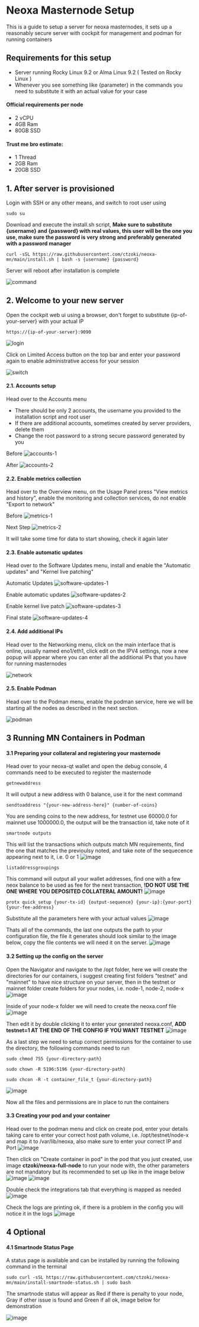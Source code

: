 # Neoxa Masternode Setup
This is a guide to setup a server for neoxa masternodes, it sets up a reasonably secure server with cockpit for management and podman for running containers

## Requirements for this setup
- Server running Rocky Linux 9.2 or Alma Linux 9.2 ( Tested on Rocky Linux ) 
- Whenever you see something like {parameter} in the commands you need to substitute it with an actual value for your case

#### Official requirements per node
- 2 vCPU
- 4GB Ram
- 80GB SSD

#### Trust me bro estimate:
- 1 Thread
- 2GB Ram
- 20GB SSD

## 1. After server is provisioned
Login with SSH or any other means, and switch to root user using

    sudo su

Download and execute the install.sh script, **Make sure to substitute {username} and {password} with real values, this user will be the one you use, make sure the password is very strong and preferably generated with a password manager**

    curl -sSL https://raw.githubusercontent.com/ctzoki/neoxa-mn/main/install.sh | bash -s {username} {password}
    
Server will reboot after installation is complete

![command](https://github.com/ctzoki/neoxa-mn/assets/129646348/c7c3a7f6-1ee8-4f8f-a85b-b3c093203dfa)

## 2. Welcome to your new server
Open the cockpit web ui using a browser, don't forget to substitute {ip-of-your-server} with your actual IP 

    https://{ip-of-your-server}:9090
    
![login](https://github.com/ctzoki/neoxa-mn/assets/129646348/26488999-0b70-4963-875c-2252c886eb97)

Click on Limited Access button on the top bar and enter your password again to enable administrative access for your session

![switch](https://github.com/ctzoki/neoxa-mn/assets/129646348/28c8845d-0daf-4438-979b-469077699b1d)
    
#### 2.1. Accounts setup
Head over to the Accounts menu
- There should be only 2 accounts, the username you provided to the installation script and root user
- If there are additional accounts, sometimes created by server providers, delete them
- Change the root password to a strong secure password generated by you

Before
![accounts-1](https://github.com/ctzoki/neoxa-mn/assets/129646348/b33a0890-e94a-424d-94a6-f308244f9b50)

After
![accounts-2](https://github.com/ctzoki/neoxa-mn/assets/129646348/06a2bf36-1cc5-4fea-8405-6b6dceade377)

#### 2.2. Enable metrics collection
Head over to the Overview menu, on the Usage Panel press "View metrics and history", enable the monitoring and collection services, do not enable "Export to network"

Before
![metrics-1](https://github.com/ctzoki/neoxa-mn/assets/129646348/0c89e60c-9c14-4652-90f0-82efeae78016)

Next Step
![metrics-2](https://github.com/ctzoki/neoxa-mn/assets/129646348/2e9c544e-c341-42b3-ba65-c1afe9872cb3)

It will take some time for data to start showing, check it again later

#### 2.3. Enable automatic updates
Head over to the Software Updates menu, install and enable the "Automatic updates" and "Kernel live patching"

Automatic Updates
![software-updates-1](https://github.com/ctzoki/neoxa-mn/assets/129646348/a4f9c6df-a31f-462d-8b92-dbe8ca10d9b5)

Enable automatic updates
![software-updates-2](https://github.com/ctzoki/neoxa-mn/assets/129646348/4b3ce296-f0db-49e0-af38-9ac3c691142e)

Enable kernel live patch
![software-updates-3](https://github.com/ctzoki/neoxa-mn/assets/129646348/e660f54f-dcfa-47d8-b238-9821ee920cd1)

Final state
![software-updates-4](https://github.com/ctzoki/neoxa-mn/assets/129646348/de55737d-c8e2-4c69-b7bd-fd42917bb782)

#### 2.4. Add additional IPs
Head over to the Networking menu, click on the main interface that is online, usually named eno1/eth1, click edit on the IPV4 settings, now a new popup will appear where you can enter all the additional IPs that you have for running masternodes

![network](https://github.com/ctzoki/neoxa-mn/assets/129646348/567ca22b-c752-4343-ba4e-f304ad975b7d)

#### 2.5. Enable Podman
Head over to the Podman menu, enable the podman service, here we will be starting all the nodes as described in the next section.

![podman](https://github.com/ctzoki/neoxa-mn/assets/129646348/1c33d31a-fb03-43de-bc75-1d8cab63dcb7)

## 3 Running MN Containers in Podman

#### 3.1 Preparing your collateral and registering your masternode
Head over to your neoxa-qt wallet and open the debug console, 4 commands need to be executed to register the masternode

    getnewaddress

It will output a new address with 0 balance, use it for the next command

    sendtoaddress "{your-new-address-here}" {number-of-coins}

You are sending coins to the new address, for testnet use 60000.0 for mainnet use 1000000.0, the output will be the transaction id, take note of it

    smartnode outputs

This will list the transactions which outputs match MN requirements, find the one that matches the previoulsy noted, and take note of the sequecence appearing next to it, i.e. 0 or 1
![image](https://github.com/ctzoki/neoxa-mn/assets/129646348/64472eb1-6a03-4545-a8c3-be9e936bbd04)

    listaddressgroupings

This command will output all your wallet addresses, find one with a few neox balance to be used as fee for the next transaction, **!DO NOT USE THE ONE WHERE YOU DEPOSITED COLLATERAL AMOUNT!**
![image](https://github.com/ctzoki/neoxa-mn/assets/129646348/959362cc-0aa1-4cff-bdb3-71cc66ec96c8)

    protx quick_setup {your-tx-id} {output-sequence} {your-ip}:{your-port} {your-fee-address}

Substitute all the parameters here with your actual values
![image](https://github.com/ctzoki/neoxa-mn/assets/129646348/db2d3076-543f-40f7-a706-dd52e73e73d3)

Thats all of the commands, the last one outputs the path to your configuration file, the file it generates should look similar to the image below, copy the file contents we will need it on the server.
![image](https://github.com/ctzoki/neoxa-mn/assets/129646348/18ead970-74c3-480d-9d8d-82ded8cca784)

#### 3.2 Setting up the config on the server
Open the Navigator and navigate to the /opt folder, here we will create the directories for our containers, i suggest creating first folders "testnet" and "mainnet" to have nice structure on your server, then in the testnet or mainnet folder create folders for your nodes, i.e. node-1, node-2, node-x
![image](https://github.com/ctzoki/neoxa-mn/assets/129646348/23d3b5e8-fc79-468e-b1b5-00f10179cbcc)

Inside of your node-x folder we will need to create the neoxa.conf file
![image](https://github.com/ctzoki/neoxa-mn/assets/129646348/db9af4c8-6829-49c3-8279-6fc0ee7fa2e9)

Then edit it by double clicking it to enter your generated neoxa.conf, **ADD testnet=1 AT THE END OF THE CONFIG IF YOU WANT TESTNET**
![image](https://github.com/ctzoki/neoxa-mn/assets/129646348/f4667c37-e343-49d3-ab7c-2832e0a133b1)

As a last step we need to setup correct permissions for the container to use the directory, the following commands need to run

    sudo chmod 755 {your-directory-path}

    sudo chown -R 5196:5196 {your-directory-path}

    sudo chcon -R -t container_file_t {your-directory-path}

![image](https://github.com/ctzoki/neoxa-mn/assets/129646348/0fe84d30-cc9b-4e46-b5d0-a8a50acf26ee)

Now all the files and permissions are in place to run the containers

#### 3.3 Creating your pod and your container
Head over to the podman menu and click on create pod, enter your details taking care to enter your correct host path volume, i.e. /opt/testnet/node-x and map it to /var/lib/neoxa, also make sure to enter your correct IP and Port
![image](https://github.com/ctzoki/neoxa-mn/assets/129646348/afac9d3b-4640-41ad-bc8a-c5628cb91dea)

Then click on "Create container in pod" in the pod that you just created, use image **ctzoki/neoxa-full-node** to run your node with, the other parameters are not mandatory but its recommended to set up like in the image below
![image](https://github.com/ctzoki/neoxa-mn/assets/129646348/4b94cd6a-b401-4633-96d7-10532ef3968b)
![image](https://github.com/ctzoki/neoxa-mn/assets/129646348/5b539e59-613f-4bf8-81fa-57fb45ac0c0f)

Double check the integrations tab that everything is mapped as needed
![image](https://github.com/ctzoki/neoxa-mn/assets/129646348/b3c9a84e-dedc-4740-aa18-518abed15d04)

Check the logs are printing ok, if there is a problem in the config you will notice it in the logs
![image](https://github.com/ctzoki/neoxa-mn/assets/129646348/9b0280f6-7e61-4bda-9101-cf39b1d51b9d)

## 4 Optional

#### 4.1 Smartnode Status Page
A status page is available and can be installed by running the following command in the terminal

    sudo curl -sSL https://raw.githubusercontent.com/ctzoki/neoxa-mn/main/install-smartnode-status.sh | sudo bash

The smartnode status will appear as Red if there is penalty to your node, Gray if other issue is found and Green if all ok, image below for demonstration

![image](https://github.com/ctzoki/neoxa-mn/assets/129646348/56f06b3b-6019-44d9-b453-37e62c96381a)



    



